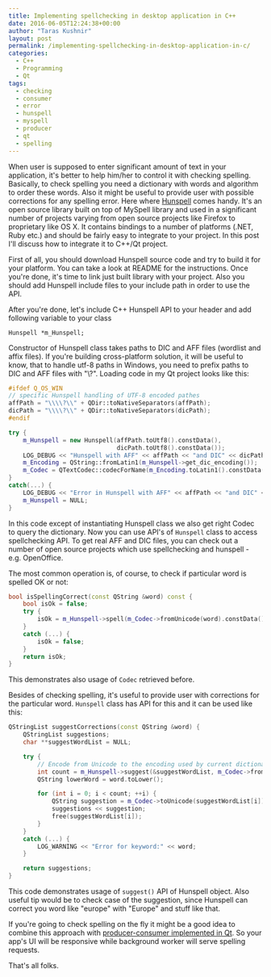 ```yaml
---
title: Implementing spellchecking in desktop application in C++
date: 2016-06-05T12:24:38+00:00
author: "Taras Kushnir"
layout: post
permalink: /implementing-spellchecking-in-desktop-application-in-c/
categories:
  - C++
  - Programming
  - Qt
tags:
  - checking
  - consumer
  - error
  - hunspell
  - myspell
  - producer
  - qt
  - spelling
---
```

When user is supposed to enter significant amount of text in your application, it's better to help him/her to control it with checking spelling. Basically, to check spelling you need a dictionary with words and algorithm to order these words. Also it might be useful to provide user with possible corrections for any spelling error. Here where [Hunspell](https://hunspell.github.io/) comes handy. It's an open source library built on top of MySpell library and used in a significant number of projects varying from open source projects like Firefox to proprietary like OS X. It contains bindings to a number of platforms (.NET, Ruby etc.) and should be fairly easy to integrate to your project. In this post I'll discuss how to integrate it to C++/Qt project.

<!--more-->

First of all, you should download Hunspell source code and try to build it for your platform. You can take a look at README for the instructions. Once you're done, it's time to link just built library with your project. Also you should add Hunspell include files to your include path in order to use the API.

After you're done, let's include C++ Hunspell API to your header and add following variable to your class

```Hunspell *m_Hunspell;```

Constructor of Hunspell class takes paths to DIC and AFF files (wordlist and affix files). If you're building cross-platform solution, it will be useful to know, that to handle utf-8 paths in Windows, you need to prefix paths to DIC and AFF files with "\\?\". Loading code in my Qt project looks like this:

```cpp
#ifdef Q_OS_WIN
// specific Hunspell handling of UTF-8 encoded pathes
affPath = "\\\\?\\" + QDir::toNativeSeparators(affPath);
dicPath = "\\\\?\\" + QDir::toNativeSeparators(dicPath);
#endif

try {
    m_Hunspell = new Hunspell(affPath.toUtf8().constData(),
                              dicPath.toUtf8().constData());
    LOG_DEBUG << "Hunspell with AFF" << affPath << "and DIC" << dicPath; 
    m_Encoding = QString::fromLatin1(m_Hunspell->get_dic_encoding());
    m_Codec = QTextCodec::codecForName(m_Encoding.toLatin1().constData());
}
catch(...) {
    LOG_DEBUG << "Error in Hunspell with AFF" << affPath << "and DIC" << dicPath;
    m_Hunspell = NULL;
}
```

In this code except of instantiating Hunspell class we also get right Codec to query the dictionary. Now you can use API's of `Hunspell` class to access spellchecking API. To get real AFF and DIC files, you can check out a number of open source projects which use spellchecking and hunspell - e.g. OpenOffice.

The most common operation is, of course, to check if particular word is spelled OK or not:

```cpp
bool isSpellingCorrect(const QString &word) const {
    bool isOk = false;
    try {
        isOk = m_Hunspell->spell(m_Codec->fromUnicode(word).constData()) != 0;
    }
    catch (...) {
        isOk = false;
    }
    return isOk;
}
```

This demonstrates also usage of `Codec` retrieved before.

Besides of checking spelling, it's useful to provide user with corrections for the particular word. `Hunspell` class has API for this and it can be used like this:

```cpp
QStringList suggestCorrections(const QString &word) {
    QStringList suggestions;
    char **suggestWordList = NULL;

    try {
        // Encode from Unicode to the encoding used by current dictionary
        int count = m_Hunspell->suggest(&suggestWordList, m_Codec->fromUnicode(word).constData());
        QString lowerWord = word.toLower();

        for (int i = 0; i < count; ++i) { 
            QString suggestion = m_Codec->toUnicode(suggestWordList[i]);
            suggestions << suggestion;
            free(suggestWordList[i]);
        }
    }
    catch (...) {
        LOG_WARNING << "Error for keyword:" << word;
    }

    return suggestions;
}
```

This code demonstrates usage of `suggest()` API of Hunspell object. Also useful tip would be to check case of the suggestion, since Hunspell can correct you word like "europe" with "Europe" and stuff like that.

If you're going to check spelling on the fly it might be a good idea to combine this approach with [producer-consumer implemented in Qt](http://code.jamming.com.ua/classic-producer-consumer-in-qtc/). So your app's UI will be responsive while background worker will serve spelling requests.

That's all folks.